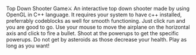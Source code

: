 Top Down Shooter Game⚔
An interactive top down shooter made by using OpenGL in C++ language. It requires your system to have c++ installed, preferrably codeblocks as well for smooth functioning. 
Just click run and you are good to go.
Use your mouse to move the airplane on the horizontal axis and click to fire a bullet.
Shoot at the powerups to get the specific powerups.
Do not get by asteroids as those decrease your health.
Play as long as you want!
